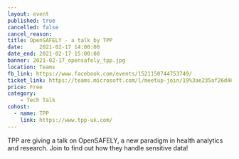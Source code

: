 ```yaml
---
layout: event
published: true
cancelled: false
cancel_reason:
title: OpenSAFELY - a talk by TPP
date:     2021-02-17 14:00:00
date_end: 2021-02-17 15:00:00
banner: 2021-02-17_opensafely_tpp.jpg
location: Teams
fb_link: https://www.facebook.com/events/1521150744753749/
ticket_link: https://teams.microsoft.com/l/meetup-join/19%3ae235af26d46143b39a0d96ba8868edc0%40thread.tacv2/1613524314142?context=%7b%22Tid%22%3a%22b2e47f30-cd7d-4a4e-a5da-b18cf1a4151b%22%2c%22Oid%22%3a%22386d2b1b-fa54-4263-a8cd-26e47d940388%22%7d 
price: Free
category:
    - Tech Talk
cohost:
  - name: TPP
    link: https://www.tpp-uk.com/
---
```


TPP are giving a talk on OpenSAFELY, a new paradigm in health analytics and research. Join to find out how they handle sensitive data!
